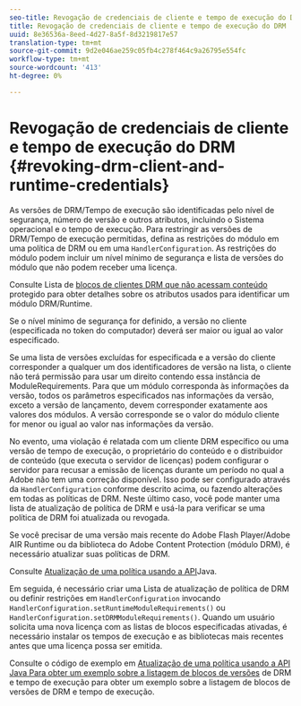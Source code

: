 ```yaml
---
seo-title: Revogação de credenciais de cliente e tempo de execução do DRM
title: Revogação de credenciais de cliente e tempo de execução do DRM
uuid: 8e36536a-8eed-4d27-8a5f-8d3219817e57
translation-type: tm+mt
source-git-commit: 9d2e046ae259c05fb4c278f464c9a26795e554fc
workflow-type: tm+mt
source-wordcount: '413'
ht-degree: 0%

---
```



# Revogação de credenciais de cliente e tempo de execução do DRM {#revoking-drm-client-and-runtime-credentials}

As versões de DRM/Tempo de execução são identificadas pelo nível de segurança, número de versão e outros atributos, incluindo o Sistema operacional e o tempo de execução. Para restringir as versões de DRM/Tempo de execução permitidas, defina as restrições do módulo em uma política de DRM ou em uma `HandlerConfiguration`. As restrições do módulo podem incluir um nível mínimo de segurança e lista de versões do módulo que não podem receber uma licença.

Consulte Lista de [blocos de clientes DRM que não acessam conteúdo](../../protecting-content/introduction/usage-rules/runtime-application-restrictions/blocklist-drm-clients.md) protegido para obter detalhes sobre os atributos usados para identificar um módulo DRM/Runtime.

Se o nível mínimo de segurança for definido, a versão no cliente (especificada no token do computador) deverá ser maior ou igual ao valor especificado.

Se uma lista de versões excluídas for especificada e a versão do cliente corresponder a qualquer um dos identificadores de versão na lista, o cliente não terá permissão para usar um direito contendo essa instância de ModuleRequirements. Para que um módulo corresponda às informações da versão, todos os parâmetros especificados nas informações da versão, exceto a versão de lançamento, devem corresponder exatamente aos valores dos módulos. A versão corresponde se o valor do módulo cliente for menor ou igual ao valor nas informações da versão.

No evento, uma violação é relatada com um cliente DRM específico ou uma versão de tempo de execução, o proprietário do conteúdo e o distribuidor de conteúdo (que executa o servidor de licenças) podem configurar o servidor para recusar a emissão de licenças durante um período no qual a Adobe não tem uma correção disponível. Isso pode ser configurado através da `HandlerConfiguration` conforme descrito acima, ou fazendo alterações em todas as políticas de DRM. Neste último caso, você pode manter uma lista de atualização de política de DRM e usá-la para verificar se uma política de DRM foi atualizada ou revogada.

Se você precisar de uma versão mais recente do Adobe Flash Player/Adobe AIR Runtime ou da biblioteca do Adobe Content Protection (módulo DRM), é necessário atualizar suas políticas de DRM.

Consulte [Atualização de uma política usando a API](../../protecting-content/working-policies-overview/updating-policy-using-java-api.md)Java.

Em seguida, é necessário criar uma Lista de atualização de política de DRM ou definir restrições em `HandlerConfiguration` invocando `HandlerConfiguration.setRuntimeModuleRequirements()` ou `HandlerConfiguration.setDRMModuleRequirements()`. Quando um usuário solicita uma nova licença com as listas de blocos especificadas ativadas, é necessário instalar os tempos de execução e as bibliotecas mais recentes antes que uma licença possa ser emitida.

Consulte o código de exemplo em [Atualização de uma política usando a API Java Para obter um exemplo sobre a listagem de blocos de versões](../../protecting-content/working-policies-overview/updating-policy-using-java-api.md) de DRM e tempo de execução para obter um exemplo sobre a listagem de blocos de versões de DRM e tempo de execução.
